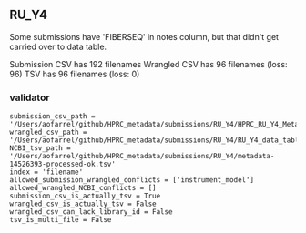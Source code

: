 ## RU_Y4

Some submissions have 'FIBERSEQ' in notes column, but that didn't get carried over to data table.

Submission CSV has 192 filenames
Wrangled CSV has 96 filenames (loss: 96)
TSV has 96 filenames (loss: 0)

### validator
```
submission_csv_path = '/Users/aofarrel/github/HPRC_metadata/submissions/RU_Y4/HPRC_RU_Y4_Metadata_Submission.tsv'
wrangled_csv_path = '/Users/aofarrel/github/HPRC_metadata/submissions/RU_Y4/RU_Y4_data_table.csv'
NCBI_tsv_path = '/Users/aofarrel/github/HPRC_metadata/submissions/RU_Y4/metadata-14526393-processed-ok.tsv'
index = 'filename'
allowed_submission_wrangled_conflicts = ['instrument_model']
allowed_wrangled_NCBI_conflicts = []
submission_csv_is_actually_tsv = True
wrangled_csv_is_actually_tsv = False
wrangled_csv_can_lack_library_id = False
tsv_is_multi_file = False
```
